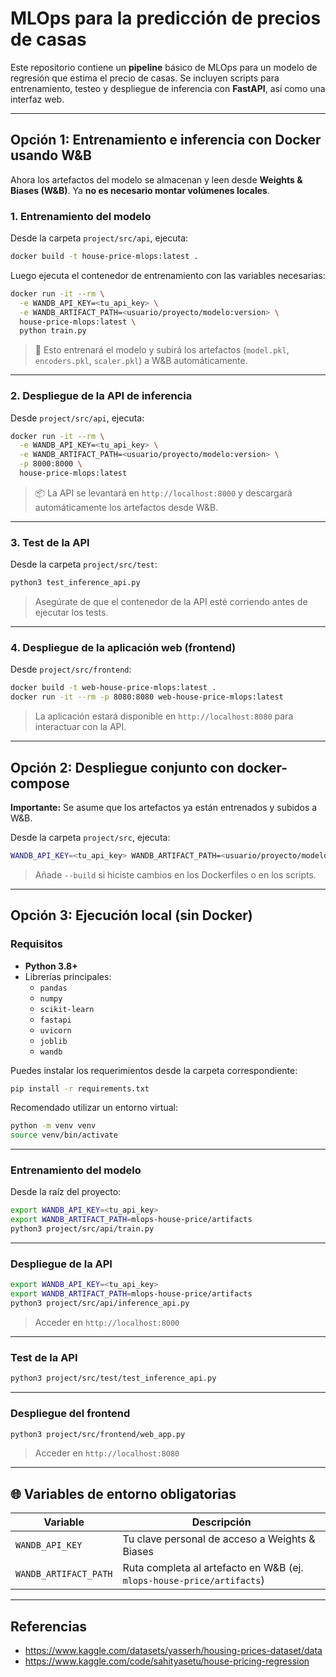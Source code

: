 # MLOps para la predicción de precios de casas

Este repositorio contiene un **pipeline** básico de MLOps para un modelo de regresión que estima el precio de casas. Se incluyen scripts para entrenamiento, testeo y despliegue de inferencia con **FastAPI**, así como una interfaz web.

---

##  Opción 1: Entrenamiento e inferencia con Docker usando W&B

Ahora los artefactos del modelo se almacenan y leen desde **Weights & Biases (W&B)**. Ya **no es necesario montar volúmenes locales**.

### 1. Entrenamiento del modelo

Desde la carpeta `project/src/api`, ejecuta:

```bash
docker build -t house-price-mlops:latest .
```

Luego ejecuta el contenedor de entrenamiento con las variables necesarias:

```bash
docker run -it --rm \
  -e WANDB_API_KEY=<tu_api_key> \
  -e WANDB_ARTIFACT_PATH=<usuario/proyecto/modelo:version> \
  house-price-mlops:latest \
  python train.py
```

> 🎯 Esto entrenará el modelo y subirá los artefactos (`model.pkl`, `encoders.pkl`, `scaler.pkl`) a W&B automáticamente.

---

### 2. Despliegue de la API de inferencia

Desde `project/src/api`, ejecuta:

```bash
docker run -it --rm \
  -e WANDB_API_KEY=<tu_api_key> \
  -e WANDB_ARTIFACT_PATH=<usuario/proyecto/modelo:version> \
  -p 8000:8000 \
  house-price-mlops:latest
```

> 📦 La API se levantará en `http://localhost:8000` y descargará automáticamente los artefactos desde W&B.

---

### 3. Test de la API

Desde la carpeta `project/src/test`:

```bash
python3 test_inference_api.py
```

> Asegúrate de que el contenedor de la API esté corriendo antes de ejecutar los tests.

---

### 4. Despliegue de la aplicación web (frontend)

Desde `project/src/frontend`:

```bash
docker build -t web-house-price-mlops:latest .
docker run -it --rm -p 8080:8080 web-house-price-mlops:latest
```

> La aplicación estará disponible en `http://localhost:8080` para interactuar con la API.

---

##  Opción 2: Despliegue conjunto con docker-compose

**Importante:** Se asume que los artefactos ya están entrenados y subidos a W&B.

Desde la carpeta `project/src`, ejecuta:

```bash
WANDB_API_KEY=<tu_api_key> WANDB_ARTIFACT_PATH=<usuario/proyecto/modelo:version> docker-compose up
```

> Añade `--build` si hiciste cambios en los Dockerfiles o en los scripts.

---

##  Opción 3: Ejecución local (sin Docker)

### Requisitos

- **Python 3.8+**
- Librerías principales:
  - `pandas`
  - `numpy`
  - `scikit-learn`
  - `fastapi`
  - `uvicorn`
  - `joblib`
  - `wandb`

Puedes instalar los requerimientos desde la carpeta correspondiente:
```bash
pip install -r requirements.txt
```

Recomendado utilizar un entorno virtual:
```bash
python -m venv venv
source venv/bin/activate
```

---

### Entrenamiento del modelo

Desde la raíz del proyecto:

```bash
export WANDB_API_KEY=<tu_api_key>
export WANDB_ARTIFACT_PATH=mlops-house-price/artifacts
python3 project/src/api/train.py
```

---

### Despliegue de la API

```bash
export WANDB_API_KEY=<tu_api_key>
export WANDB_ARTIFACT_PATH=mlops-house-price/artifacts
python3 project/src/api/inference_api.py
```

> Acceder en `http://localhost:8000`

---

### Test de la API

```bash
python3 project/src/test/test_inference_api.py
```

---

### Despliegue del frontend

```bash
python3 project/src/frontend/web_app.py
```

> Acceder en `http://localhost:8080`

---

## 🌐 Variables de entorno obligatorias

| Variable             | Descripción                                           |
|----------------------|-------------------------------------------------------|
| `WANDB_API_KEY`      | Tu clave personal de acceso a Weights & Biases        |
| `WANDB_ARTIFACT_PATH`| Ruta completa al artefacto en W&B (ej. `mlops-house-price/artifacts`) |

---

## Referencias

- https://www.kaggle.com/datasets/yasserh/housing-prices-dataset/data
- https://www.kaggle.com/code/sahityasetu/house-pricing-regression